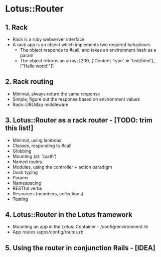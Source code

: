 # Lotus::Router

## 1. Rack
- Rack is a ruby webserver interface
- A rack app is an object which implements two required behaviours
  - The object responds to #call, and takes an environment hash as a param
  - The object returns an array; [200, {'Content-Type' => 'text/html'}, ["Hello world!"]]

## 2. Rack routing
- Minimal, always return the same response
- Simple, figure out the response based on environment values
- Rack::URLMap middleware

## 3. Lotus::Router as a rack router  - [TODO: trim this list!]
- Minimal, using lambdas
- Classes, responding to #call
- Globbing
- Mounting (at: '/path')
- Named routes
- Modules, using the controller + action paradigm
- Duck typing
- Params
- Namespacing
- RESTful verbs
- Resources (members, collections)
- Testing

## 4. Lotus::Router in the Lotus framework
- Mounting an app in the Lotus::Container - /config/environment.rb
- App routes /apps/config/routes.rb

## 5. Using the router in conjunction Rails - [IDEA]
